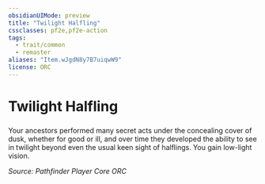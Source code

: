 ```yaml
---
obsidianUIMode: preview
title: "Twilight Halfling"
cssclasses: pf2e,pf2e-action
tags:
  - trait/common
  - remaster
aliases: "Item.wJgdN8y7B7uiqwW9"
license: ORC
---
```

# Twilight Halfling

### 






Your ancestors performed many secret acts under the concealing cover of dusk, whether for good or ill, and over time they developed the ability to see in twilight beyond even the usual keen sight of halflings. You gain low-light vision.

*Source: Pathfinder Player Core*
*ORC*